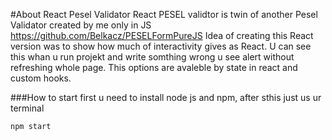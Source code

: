 #About React Pesel Validator
React PESEL validtor is twin of another Pesel Validator created by me only in JS https://github.com/Belkacz/PESELFormPureJS
Idea of creating this React version was to show how much of interactivity gives as React. U can see this whan u run projekt and write somthing wrong u see alert without refreshing whole page. This options are avaleble by state in react and custom hooks.


###How to start
first u need to install node js and npm, after sthis just us ur terminal 
```
npm start
```
